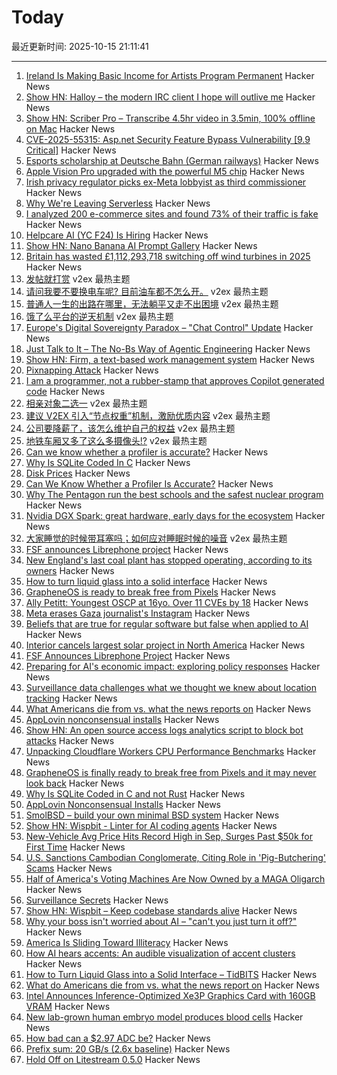 # Today

最近更新时间: 2025-10-15 21:11:41

--- 
1. [Ireland Is Making Basic Income for Artists Program Permanent](https://www.artnews.com/art-news/news/ireland-basic-income-artists-program-permanent-1234756981/) Hacker News
2. [Show HN: Halloy – the modern IRC client I hope will outlive me](https://github.com/squidowl/halloy) Hacker News
3. [Show HN: Scriber Pro – Transcribe 4.5hr video in 3.5min, 100% offline on Mac](https://scriberpro.cc/hn/) Hacker News
4. [CVE-2025-55315: Asp.net Security Feature Bypass Vulnerability [9.9 Critical]](https://nvd.nist.gov/vuln/detail/CVE-2025-55315) Hacker News
5. [Esports scholarship at Deutsche Bahn (German railways)](https://db.jobs/de-de/esports-11092734) Hacker News
6. [Apple Vision Pro upgraded with the powerful M5 chip](https://www.apple.com/newsroom/2025/10/apple-vision-pro-upgraded-with-the-m5-chip-and-dual-knit-band/) Hacker News
7. [Irish privacy regulator picks ex-Meta lobbyist as third commissioner](https://www.euractiv.com/news/irish-privacy-regulator-picks-ex-meta-lobbyist-as-third-commissioner/) Hacker News
8. [Why We're Leaving Serverless](https://www.unkey.com/blog/serverless-exit) Hacker News
9. [I analyzed 200 e-commerce sites and found 73% of their traffic is fake](https://joindatacops.com/resources/how-73-of-your-e-commerce-visitors-could-be-fake) Hacker News
10. [Helpcare AI (YC F24) Is Hiring](https://news.ycombinator.com/item?id=45591082) Hacker News
11. [Show HN: Nano Banana AI Prompt Gallery](https://nanobananas.ai/banana-image-prompt) Hacker News
12. [Britain has wasted £1,112,293,718 switching off wind turbines in 2025](https://wastedwind.energy/) Hacker News
13. [发帖就打赏](https://www.v2ex.com/t/1165372) v2ex 最热主题
14. [请问我要不要换电车呢? 目前油车都不怎么开。](https://www.v2ex.com/t/1165355) v2ex 最热主题
15. [普通人一生的出路在哪里，无法躺平又走不出困境](https://www.v2ex.com/t/1165328) v2ex 最热主题
16. [饿了么平台的逆天机制](https://www.v2ex.com/t/1165305) v2ex 最热主题
17. [Europe's Digital Sovereignty Paradox – "Chat Control" Update](https://www.process-one.net/blog/chat-control-update-oct-2025/) Hacker News
18. [Just Talk to It – The No-Bs Way of Agentic Engineering](https://steipete.me/posts/just-talk-to-it) Hacker News
19. [Show HN: Firm, a text-based work management system](https://github.com/42futures/firm) Hacker News
20. [Pixnapping Attack](https://www.pixnapping.com/) Hacker News
21. [I am a programmer, not a rubber-stamp that approves Copilot generated code](https://prahladyeri.github.io/blog/2025/10/i-am-a-programmer.html) Hacker News
22. [相亲对象二选一](https://www.v2ex.com/t/1165327) v2ex 最热主题
23. [建议 V2EX 引入“节点权重”机制，激励优质内容](https://www.v2ex.com/t/1165280) v2ex 最热主题
24. [公司要降薪了，该怎么维护自己的权益](https://www.v2ex.com/t/1165275) v2ex 最热主题
25. [地铁车厢又多了这么多摄像头!?](https://www.v2ex.com/t/1165272) v2ex 最热主题
26. [Can we know whether a profiler is accurate?](https://stefan-marr.de/2025/10/can-we-know-whether-a-profiler-is-accurate/) Hacker News
27. [Why Is SQLite Coded In C](https://www.sqlite.org/whyc.html) Hacker News
28. [Disk Prices](https://diskprices.com/?locale=us) Hacker News
29. [Can We Know Whether a Profiler Is Accurate?](https://stefan-marr.de/2025/10/can-we-know-whether-a-profiler-is-accurate/) Hacker News
30. [Why The Pentagon run the best schools and the safest nuclear program](https://www.governance.fyi/p/the-pentagons-best-schools-and-safest) Hacker News
31. [Nvidia DGX Spark: great hardware, early days for the ecosystem](https://simonwillison.net/2025/Oct/14/nvidia-dgx-spark/) Hacker News
32. [大家睡觉的时候带耳塞吗；如何应对睡眠时候的噪音](https://www.v2ex.com/t/1165271) v2ex 最热主题
33. [FSF announces Librephone project](https://www.fsf.org/news/librephone-project) Hacker News
34. [New England's last coal plant has stopped operating, according to its owners](https://www.nhpr.org/nh-news/2025-10-06/new-englands-last-coal-plant-has-stopped-operating-according-to-its-owners) Hacker News
35. [How to turn liquid glass into a solid interface](https://tidbits.com/2025/10/09/how-to-turn-liquid-glass-into-a-solid-interface/) Hacker News
36. [GrapheneOS is ready to break free from Pixels](https://www.androidauthority.com/graphene-os-major-android-oem-partnership-3606853/) Hacker News
37. [Ally Petitt: Youngest OSCP at 16yo. Over 11 CVEs by 18](https://ally-petitt.com/en/posts/2024-05-07_how-i-became-a-hacker-before-i-finished-high-school/) Hacker News
38. [Meta erases Gaza journalist's Instagram](https://twitter.com/DropSiteNews/status/1977795050206576763) Hacker News
39. [Beliefs that are true for regular software but false when applied to AI](https://boydkane.com/essays/boss) Hacker News
40. [Interior cancels largest solar project in North America](https://www.politico.com/news/2025/10/10/trump-interior-department-cancels-largest-solar-project-in-north-america-00602071) Hacker News
41. [FSF Announces Librephone Project](https://www.fsf.org/news/librephone-project) Hacker News
42. [Preparing for AI's economic impact: exploring policy responses](https://www.anthropic.com/research/economic-policy-responses) Hacker News
43. [Surveillance data challenges what we thought we knew about location tracking](https://www.lighthousereports.com/investigation/surveillance-secrets/) Hacker News
44. [What Americans die from vs. what the news reports on](https://ourworldindata.org/does-the-news-reflect-what-we-die-from) Hacker News
45. [AppLovin nonconsensual installs](https://www.benedelman.org/applovin-nonconsensual-installs/) Hacker News
46. [Show HN: An open source access logs analytics script to block bot attacks](https://github.com/tempesta-tech/webshield) Hacker News
47. [Unpacking Cloudflare Workers CPU Performance Benchmarks](https://blog.cloudflare.com/unpacking-cloudflare-workers-cpu-performance-benchmarks/) Hacker News
48. [GrapheneOS is finally ready to break free from Pixels and it may never look back](https://www.androidauthority.com/graphene-os-major-android-oem-partnership-3606853/) Hacker News
49. [Why Is SQLite Coded in C and not Rust](https://www.sqlite.org/whyc.html) Hacker News
50. [AppLovin Nonconsensual Installs](https://www.benedelman.org/applovin-nonconsensual-installs/) Hacker News
51. [SmolBSD – build your own minimal BSD system](https://smolbsd.org) Hacker News
52. [Show HN: Wispbit - Linter for AI coding agents](https://wispbit.com) Hacker News
53. [New-Vehicle Avg Price Hits Record High in Sep, Surges Past $50k for First Time](https://www.coxautoinc.com/insights-hub/sept-2025-atp-report/) Hacker News
54. [U.S. Sanctions Cambodian Conglomerate, Citing Role in 'Pig-Butchering' Scams](https://www.wsj.com/business/u-s-sanctions-cambodian-conglomerate-citing-role-in-pig-butchering-scams-0cf2e0ff) Hacker News
55. [Half of America's Voting Machines Are Now Owned by a MAGA Oligarch](https://dissentinbloom.substack.com/p/half-of-americas-voting-machines) Hacker News
56. [Surveillance Secrets](https://www.lighthousereports.com/investigation/surveillance-secrets/) Hacker News
57. [Show HN: Wispbit – Keep codebase standards alive](https://wispbit.com) Hacker News
58. [Why your boss isn't worried about AI – "can't you just turn it off?"](https://boydkane.com/essays/boss) Hacker News
59. [America Is Sliding Toward Illiteracy](https://www.theatlantic.com/ideas/archive/2025/10/education-decline-low-expectations/684526/) Hacker News
60. [How AI hears accents: An audible visualization of accent clusters](https://accent-explorer.boldvoice.com/) Hacker News
61. [How to Turn Liquid Glass into a Solid Interface – TidBITS](https://tidbits.com/2025/10/09/how-to-turn-liquid-glass-into-a-solid-interface/) Hacker News
62. [What do Americans die from vs. what the news report on](https://ourworldindata.org/does-the-news-reflect-what-we-die-from) Hacker News
63. [Intel Announces Inference-Optimized Xe3P Graphics Card with 160GB VRAM](https://www.phoronix.com/review/intel-crescent-island) Hacker News
64. [New lab-grown human embryo model produces blood cells](https://www.cam.ac.uk/research/news/new-lab-grown-human-embryo-model-produces-blood-cells) Hacker News
65. [How bad can a $2.97 ADC be?](https://excamera.substack.com/p/how-bad-can-a-297-adc-be) Hacker News
66. [Prefix sum: 20 GB/s (2.6x baseline)](https://github.com/ashtonsix/perf-portfolio/tree/main/delta) Hacker News
67. [Hold Off on Litestream 0.5.0](https://mtlynch.io/notes/hold-off-on-litestream-0.5.0/) Hacker News
